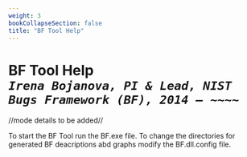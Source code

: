 ```yaml
---
weight: 3
bookCollapseSection: false
title: "BF Tool Help"
---
```

# BF Tool Help<br/>_`Irena Bojanova, PI & Lead, NIST Bugs Framework (BF), 2014 – ~~~~`_

//mode details to be added//

To start the BF Tool run the BF.exe file.
To change the directories for generated BF deacriptions abd graphs modify the BF.dll.config file.